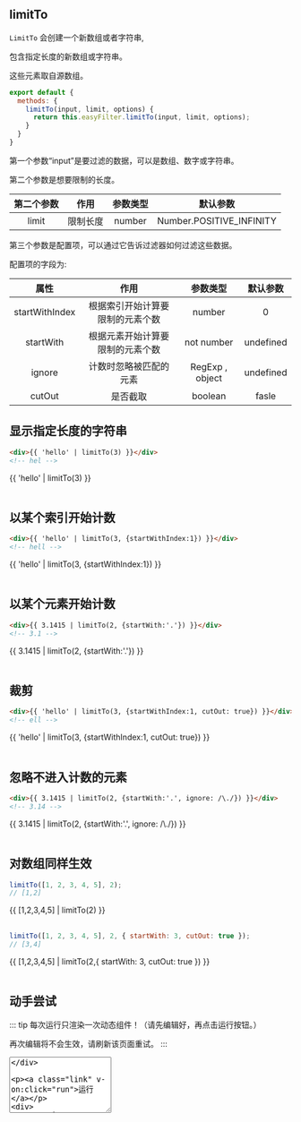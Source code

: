 <script>
    import Vue from 'vue'
    import EasyFilter from 'easy-filter'
    import '@style/style.scss'
    Vue.use(EasyFilter)
    const bus = new Vue()
    Vue.component('runtime-comp',(resolve)=>bus.$on('run',resolve))
    export default {
        data(){
            return {
                arr: [1, 2, 3, 4, 5],
                code:`{
        template:\`
        <div>
        {{ [1,2,3,4,5] | limitTo(3) }}
        </div>\`
    }`
            }
        },
        methods:{
          run(){
              bus.$emit('run', eval(`(function(){ return ${this.code} })()`))
          },
          reload(){
              window.location.reload()
          }
        }  
    }
</script>

## limitTo

`LimitTo` 会创建一个新数组或者字符串,

包含指定长度的新数组或字符串。

这些元素取自源数组。

```js
export default {
  methods: {
    limitTo(input, limit, options) {
      return this.easyFilter.limitTo(input, limit, options);
    }
  }
}
```

第一个参数“input”是要过滤的数据，可以是数组、数字或字符串。

第二个参数是想要限制的长度。

| 第二个参数 |   作用   | 参数类型 |         默认参数         |
| :--------: | :------: | :------: | :----------------------: |
|   limit    | 限制长度 |  number  | Number.POSITIVE_INFINITY |

第三个参数是配置项，可以通过它告诉过滤器如何过滤这些数据。

配置项的字段为:

|      属性      |               作用               |    参数类型     | 默认参数  |
| :------------: | :------------------------------: | :-------------: | :-------: |
| startWithIndex | 根据索引开始计算要限制的元素个数 |     number      |     0     |
|   startWith    | 根据元素开始计算要限制的元素个数 |   not number    | undefined |
|     ignore     |      计数时忽略被匹配的元素      | RegExp , object | undefined |
|     cutOut     |             是否截取             |     boolean     |   fasle   |


## 显示指定长度的字符串

```html
<div>{{ 'hello' | limitTo(3) }}</div>
<!-- hel -->
```
<div>{{ 'hello' | limitTo(3) }}</div>
<br/>

## 以某个索引开始计数

```html
<div>{{ 'hello' | limitTo(3, {startWithIndex:1}) }}</div>
<!-- hell -->
```
<div>{{ 'hello' | limitTo(3, {startWithIndex:1}) }}</div>
<br/>

## 以某个元素开始计数

```html
<div>{{ 3.1415 | limitTo(2, {startWith:'.'}) }}</div>
<!-- 3.1 -->
```
<div>{{ 3.1415 | limitTo(2, {startWith:'.'}) }}</div>
<br/>

## 裁剪

```html
<div>{{ 'hello' | limitTo(3, {startWithIndex:1, cutOut: true}) }}</div>
<!-- ell -->
```
<div>{{ 'hello' | limitTo(3, {startWithIndex:1, cutOut: true}) }}</div>
<br/>

## 忽略不进入计数的元素

```html
<div>{{ 3.1415 | limitTo(2, {startWith:'.', ignore: /\./}) }}</div>
<!-- 3.14 -->
```
<div>{{ 3.1415 | limitTo(2, {startWith:'.', ignore: /\./}) }}</div>
<br/>

## 对数组同样生效

```js
limitTo([1, 2, 3, 4, 5], 2);
// [1,2]
```
<div>{{ [1,2,3,4,5] | limitTo(2) }}</div>
<br/>

```js
limitTo([1, 2, 3, 4, 5], 2, { startWith: 3, cutOut: true });
// [3,4]
```
<div>{{ [1,2,3,4,5] | limitTo(2,{ startWith: 3, cutOut: true }) }}</div>
<br/>

## 动手尝试

::: tip
每次运行只渲染一次动态组件！（请先编辑好，再点击运行按钮。）

再次编辑将不会生效，请刷新该页面重试。
:::

<div>
   <textarea style="height:100px" v-model="code"/>
</div>

<a class="link" v-on:click="run">运行</a>

<div>
    <runtime-comp/>
</div>

<a class="link" v-on:click="reload">刷新当前页</a>